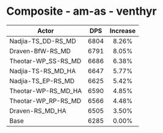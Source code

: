 # Composite - am-as - venthyr
| Actor | DPS | Increase |
|---|:---:|:---:|
|Nadjia-TS_DD-RS_MD|6804|8.26%|
|Draven-BfW-RS_MD|6791|8.05%|
|Theotar-WP_SS-RS_MD|6686|6.38%|
|Nadjia-TS-RS_MD_HA|6647|5.77%|
|Nadjia-TS_EP-RS_MD|6625|5.42%|
|Theotar-WP-RS_MD_HA|6590|4.85%|
|Theotar-WP_RP-RS_MD|6566|4.48%|
|Draven-RS_MD_HA|6505|3.50%|
|Base|6285|0.00%|
